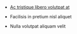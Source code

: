 * [Ac tristique libero volutpat at](https://github.com/sunpyopark/aws/blob/master/guide/ElasticBeanstalk/guide-01.md "Guide 01 - Beanstalk")
+ Facilisis in pretium nisl aliquet
- Nulla volutpat aliquam velit
